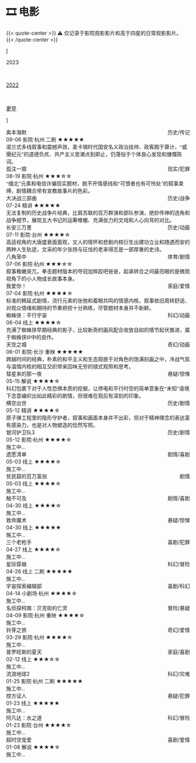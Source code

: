 # 🎞️ 电影


{{< quote-center >}}
⚠️ 仅记录于影院观影影片和高于四星的日常观影影片。
{{< /quote-center >}}

<div class="nav-tab">
  <p class="bord">[</p>
  <p class="now">2023</p>&nbsp;
  <a href="../movies-2022"><p class="not">2022</p></a>&nbsp;
  <a href="../movies-earler"><p class="not">更早</p></a>
  <p class="bord">]</p>
</div>

<div class="culture-list" cover-src="" json-src="books.json">
  <div class="media">
    <div class="media-cover" style="background-image:url(https://z1.ax1x.com/2023/10/30/pim7aNV.jpg)"></div>
    <div class="media-meta">
      <div class="media-meta-item title">奥本海默<span style="float:right;font-weight:400">历史/传记</span></div>
      <div class="media-meta-item">
        <span class="author">09-06 影院·杭州 二刷</span>
        <span class="star-score">★★★★★</span>
      </div>
      <div class="media-meta-item intro"><font face="LXGW WenKai Screen">诺兰式多线叙事和震撼声效，麦卡锡时代国安名义政治挂帅、政客囿于算计，“威慑纪元”的道德负疚、共产主义思潮点到即止，仍落俗于个体良心发现和慷慨陈词。</font></div>
    </div>
  </div>
  <div class="media">
    <div class="media-cover" style="background-image:url(https://z1.ax1x.com/2023/10/30/pimbQyQ.jpg)"></div>
    <div class="media-meta">
      <div class="media-meta-item title">孤注一掷<span style="float:right;font-weight:400">现实/犯罪</span></div>
      <div class="media-meta-item">
        <span class="author">08-19 影院·杭州</span>
        <span class="star-score">★★★<span class="grey-star">☆☆</span></span>
      </div>
      <div class="media-meta-item intro"><font face="LXGW WenKai Screen">“缅北”元素和电信诈骗现实题材，脱不开情感线和“可恨者也有可怜处”的叙事束缚，剧情耦合带有宣教故事片的色彩。</font></div>
    </div>
  </div>
  <div class="media">
    <div class="media-cover" style="background-image:url(https://z1.ax1x.com/2023/10/30/pimb3es.jpg)"></div>
    <div class="media-meta">
      <div class="media-meta-item title">大决战三部曲<span style="float:right;font-weight:400">历史/战争</span></div>
      <div class="media-meta-item">
        <span class="author">07-24 精讲</span>
        <span class="star-score">★★★★★</span>
      </div>
      <div class="media-meta-item intro"><font face="LXGW WenKai Screen">无法复制的历史战争片经典，比肩苏联的百万群演和部队参演，绝妙传神的选角和战争细节，展现五大书记的运筹帷幄、充满张力的文戏和人心向背的对比。</font></div>
    </div>
  </div>
  <div class="media">
    <div class="media-cover" style="background-image:url(https://z1.ax1x.com/2023/10/30/pimORpV.jpg)"></div>
    <div class="media-meta">
      <div class="media-meta-item title">长安三万里<span style="float:right;font-weight:400">历史/动画</span></div>
      <div class="media-meta-item">
        <span class="author">07-11 影院·台州</span>
        <span class="star-score">★★★★<span class="grey-star">☆</span></span>
      </div>
      <div class="media-meta-item intro"><font face="LXGW WenKai Screen">高适视角的大唐盛衰面面观，文人的情怀和悲剧内核衍生出建功立业和随遇而安的两种人生轨迹，文采的年少张扬与征伐的老来得志是一部厚重的史诗。</font></div>
    </div>
  </div>
  <div class="media">
    <div class="media-cover" style="background-image:url(https://z1.ax1x.com/2023/10/30/pimbGoq.jpg)"></div>
    <div class="media-meta">
      <div class="media-meta-item title">八角笼中<span style="float:right;font-weight:400">体育/剧情</span></div>
      <div class="media-meta-item">
        <span class="author">07-06 影院·杭州</span>
        <span class="star-score">★★★<span class="grey-star">☆☆</span></span>
      </div>
      <div class="media-meta-item intro"><font face="LXGW WenKai Screen">叙事稚嫩突兀，拳击题材版本的夺冠加摔跤吧爸爸，起承转合之间最亮眼的是微观视角下的小人物成长故事本身。</font></div>
    </div>
  </div>
  <div class="media">
    <div class="media-cover" style="background-image:url(https://z1.ax1x.com/2023/10/30/pimOcYq.jpg)"></div>
    <div class="media-meta">
      <div class="media-meta-item title">我爱你！<span style="float:right;font-weight:400">家庭/爱情</span></div>
      <div class="media-meta-item">
        <span class="author">07-04 影院·杭州</span>
        <span class="star-score">★★★★<span class="grey-star">☆</span></span>
      </div>
      <div class="media-meta-item intro"><font face="LXGW WenKai Screen">标准的韩延式剧情，流行元素的张弛和着眼共鸣的情感内核，叙事依旧周转舒适、对观众情绪和期待的节奏把控十分熟练，尽管题材本身并不新鲜。</font></div>
    </div>
  </div>
  <div class="media">
    <div class="media-cover" style="background-image:url(https://z1.ax1x.com/2023/10/30/pimOgf0.jpg)"></div>
    <div class="media-meta">
      <div class="media-meta-item title">蜘蛛侠：平行宇宙<span style="float:right;font-weight:400">科幻/动画</span></div>
      <div class="media-meta-item">
        <span class="author">06-04 线上</span>
        <span class="star-score">★★★★<span class="grey-star">☆</span></span>
      </div>
      <div class="media-meta-item intro"><font face="LXGW WenKai Screen">充满了蜘蛛侠早期经典的影子，比较新奇的画风配合收放自如的情节起伏推进，属于蜘蛛侠IP中的良作。</font></div>
    </div>
  </div>
  <div class="media">
    <div class="media-cover" style="background-image:url(https://z1.ax1x.com/2023/10/30/pimO6kn.jpg)"></div>
    <div class="media-meta">
      <div class="media-meta-item title">天空之城<span style="float:right;font-weight:400">奇幻/动画</span></div>
      <div class="media-meta-item">
        <span class="author">06-01 影院·长沙 重映</span>
        <span class="star-score">★★★★★</span>
      </div>
      <div class="media-meta-item intro"><font face="LXGW WenKai Screen">跨越时间的经典，朴素的和平主义和生态观嵌于对角色的饱满刻画之中，冷战气氛与温情内核的相互交织带来回味无穷的镜式观照和思考。</font></div>
    </div>
  </div>
  <div class="media">
    <div class="media-cover" style="background-image:url(https://z1.ax1x.com/2023/10/30/pimblLj.jpg)"></div>
    <div class="media-meta">
      <div class="media-meta-item title">彗星来的那一夜<span style="float:right;font-weight:400">悬疑/惊悚</span></div>
      <div class="media-meta-item">
        <span class="author">05-15 解说</span>
        <span class="star-score">★★★★<span class="grey-star">☆</span></span>
      </div>
      <div class="media-meta-item intro"><font face="LXGW WenKai Screen">科幻包裹下对于人性恐惧本质的挖掘，让停电和平行时空的简单意象在“未知”语境下恣意编织出如此精彩的剧情，但很难在观后有深刻的印象。</font></div>
    </div>
  </div>
  <div class="media">
    <div class="media-cover" style="background-image:url(https://z1.ax1x.com/2023/10/30/pimbMQg.jpg)"></div>
    <div class="media-meta">
      <div class="media-meta-item title">横空出世<span style="float:right;font-weight:400">历史/剧情</span></div>
      <div class="media-meta-item">
        <span class="author">05-12 精讲</span>
        <span class="star-score">★★★★<span class="grey-star">☆</span></span>
      </div>
      <div class="media-meta-item intro"><font face="LXGW WenKai Screen">原子弹工程里的隐形守护者，叙事和画面本身并不出彩，但对于精神理念的表达富有感染力，也是对人物塑造的恰然写照。</font></div>
    </div>
  </div>
  <div class="media">
    <div class="media-cover" style="background-image:url(https://z1.ax1x.com/2023/10/30/pimOrwj.jpg)"></div>
    <div class="media-meta">
      <div class="media-meta-item title">银河护卫队3<span style="float:right;font-weight:400">历史/剧情</span></div>
      <div class="media-meta-item">
        <span class="author">05-12 影院·杭州</span>
        <span class="star-score">★★★★<span class="grey-star">☆</span></span>
      </div>
      <div class="media-meta-item intro"><font face="LXGW WenKai Screen">施工中...</font></div>
    </div>
  </div>
  <div class="media">
    <div class="media-cover" style="background-image:url(https://z1.ax1x.com/2023/10/30/pimOsTs.jpg)"></div>
    <div class="media-meta">
      <div class="media-meta-item title">遗愿清单<span style="float:right;font-weight:400">剧情/喜剧</span></div>
      <div class="media-meta-item">
        <span class="author">05-03 线上</span>
        <span class="star-score">★★★★<span class="grey-star">☆</span></span>
      </div>
      <div class="media-meta-item intro"><font face="LXGW WenKai Screen">施工中...</font></div>
    </div>
  </div>
  <div class="media">
    <div class="media-cover" style="background-image:url(https://z1.ax1x.com/2023/10/31/pinlUZF.jpg)"></div>
    <div class="media-meta">
      <div class="media-meta-item title">贫民窟的百万富翁<span style="float:right;font-weight:400">剧情</span></div>
      <div class="media-meta-item">
        <span class="author">05-03 线上</span>
        <span class="star-score">★★★★<span class="grey-star">☆</span></span>
      </div>
      <div class="media-meta-item intro"><font face="LXGW WenKai Screen">施工中...</font></div>
    </div>
  </div>
  <div class="media">
    <div class="media-cover" style="background-image:url(https://z1.ax1x.com/2023/10/31/pinl8x0.jpg)"></div>
    <div class="media-meta">
      <div class="media-meta-item title">触不可及<span style="float:right;font-weight:400">剧情/喜剧</span></div>
      <div class="media-meta-item">
        <span class="author">04-30 线上</span>
        <span class="star-score">★★★★<span class="grey-star">☆</span></span>
      </div>
      <div class="media-meta-item intro"><font face="LXGW WenKai Screen">施工中...</font></div>
    </div>
  </div>
  <div class="media">
    <div class="media-cover" style="background-image:url(https://z1.ax1x.com/2023/10/31/pinlaa4.jpg)"></div>
    <div class="media-meta">
      <div class="media-meta-item title">致命魔术<span style="float:right;font-weight:400">悬疑/惊悚</span></div>
      <div class="media-meta-item">
        <span class="author">04-30 线上</span>
        <span class="star-score">★★★★★</span>
      </div>
      <div class="media-meta-item intro"><font face="LXGW WenKai Screen">施工中...</font></div>
    </div>
  </div>
  <div class="media">
    <div class="media-cover" style="background-image:url(https://z1.ax1x.com/2023/10/31/pinlJMV.jpg)"></div>
    <div class="media-meta">
      <div class="media-meta-item title">三个老枪手<span style="float:right;font-weight:400">喜剧/犯罪</span></div>
      <div class="media-meta-item">
        <span class="author">04-27 线上</span>
        <span class="star-score">★★★★<span class="grey-star">☆</span></span>
      </div>
      <div class="media-meta-item intro"><font face="LXGW WenKai Screen">施工中...</font></div>
    </div>
  </div>
  <div class="media">
    <div class="media-cover" style="background-image:url(https://z1.ax1x.com/2023/10/31/pinlYrT.jpg)"></div>
    <div class="media-meta">
      <div class="media-meta-item title">星际穿越<span style="float:right;font-weight:400">科幻/冒险</span></div>
      <div class="media-meta-item">
        <span class="author">04-26 线上 二刷</span>
        <span class="star-score">★★★★★</span>
      </div>
      <div class="media-meta-item intro"><font face="LXGW WenKai Screen">施工中...</font></div>
    </div>
  </div>
  <div class="media">
    <div class="media-cover" style="background-image:url(https://z1.ax1x.com/2023/10/31/pinldIJ.jpg)"></div>
    <div class="media-meta">
      <div class="media-meta-item title">宇宙探索编辑部<span style="float:right;font-weight:400">喜剧/科幻</span></div>
      <div class="media-meta-item">
        <span class="author">04-14 小剧场·杭州</span>
        <span class="star-score">★★★★<span class="grey-star">☆</span></span>
      </div>
      <div class="media-meta-item intro"><font face="LXGW WenKai Screen">施工中...</font></div>
    </div>
  </div>
  <div class="media">
    <div class="media-cover" style="background-image:url(https://z1.ax1x.com/2023/10/31/pinyawQ.jpg)"></div>
    <div class="media-meta">
      <div class="media-meta-item title">名侦探柯南：贝克街的亡灵<span style="float:right;font-weight:400">冒险/悬疑</span></div>
      <div class="media-meta-item">
        <span class="author">04-09 影院·杭州 重映</span>
        <span class="star-score">★★★★<span class="grey-star">☆</span></span>
      </div>
      <div class="media-meta-item intro"><font face="LXGW WenKai Screen">施工中...</font></div>
    </div>
  </div>
  <div class="media">
    <div class="media-cover" style="background-image:url(https://z1.ax1x.com/2023/10/31/pinyUeg.jpg)"></div>
    <div class="media-meta">
      <div class="media-meta-item title">铃芽之旅<span style="float:right;font-weight:400">奇幻/爱情</span></div>
      <div class="media-meta-item">
        <span class="author">03-29 影院·杭州</span>
        <span class="star-score">★★★★<span class="grey-star">☆</span></span>
      </div>
      <div class="media-meta-item intro"><font face="LXGW WenKai Screen">施工中...</font></div>
    </div>
  </div>
  <div class="media">
    <div class="media-cover" style="background-image:url(https://z1.ax1x.com/2023/10/31/pinytOS.jpg)"></div>
    <div class="media-meta">
      <div class="media-meta-item title">普罗旺斯的夏天<span style="float:right;font-weight:400">家庭/喜剧</span></div>
      <div class="media-meta-item">
        <span class="author">02-12 线上</span>
        <span class="star-score">★★★<span class="grey-star">☆☆</span></span>
      </div>
      <div class="media-meta-item intro"><font face="LXGW WenKai Screen">施工中...</font></div>
    </div>
  </div>
  <div class="media">
    <div class="media-cover" style="background-image:url(https://z1.ax1x.com/2023/10/31/piny3Wt.jpg)"></div>
    <div class="media-meta">
      <div class="media-meta-item title">流浪地球2<span style="float:right;font-weight:400">科幻/灾难</span></div>
      <div class="media-meta-item">
        <span class="author">01-25 影院·杭州 二刷</span>
        <span class="star-score">★★★★★</span>
      </div>
      <div class="media-meta-item intro"><font face="LXGW WenKai Screen">施工中...</font></div>
    </div>
  </div>
  <div class="media">
    <div class="media-cover" style="background-image:url(https://z1.ax1x.com/2023/10/31/pinyJQf.jpg)"></div>
    <div class="media-meta">
      <div class="media-meta-item title">控方证人<span style="float:right;font-weight:400">悬疑/犯罪</span></div>
      <div class="media-meta-item">
        <span class="author">01-23 线上</span>
        <span class="star-score">★★★★★</span>
      </div>
      <div class="media-meta-item intro"><font face="LXGW WenKai Screen">施工中...</font></div>
    </div>
  </div>
  <div class="media">
    <div class="media-cover" style="background-image:url(https://z1.ax1x.com/2023/10/31/piny1JI.jpg)"></div>
    <div class="media-meta">
      <div class="media-meta-item title">阿凡达：水之道<span style="float:right;font-weight:400">科幻/冒险</span></div>
      <div class="media-meta-item">
        <span class="author">01-23 影院·台州</span>
        <span class="star-score">★★★★<span class="grey-star">☆</span></span>
      </div>
      <div class="media-meta-item intro"><font face="LXGW WenKai Screen">施工中...</font></div>
    </div>
  </div>
  <div class="media">
    <div class="media-cover" style="background-image:url(https://z1.ax1x.com/2023/10/31/pinyYy8.jpg)"></div>
    <div class="media-meta">
      <div class="media-meta-item title">超时空宠爱<span style="float:right;font-weight:400">喜剧/爱情</span></div>
      <div class="media-meta-item">
        <span class="author">01-08 解说</span>
        <span class="star-score">★★★★<span class="grey-star">☆</span></span>
      </div>
      <div class="media-meta-item intro"><font face="LXGW WenKai Screen">施工中...</font></div>
    </div>
  </div>
</div>

